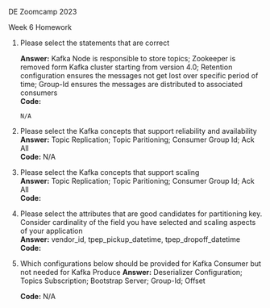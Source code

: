 DE Zoomcamp 2023  

Week 6 Homework  

1.	Please select the statements that are correct  

    **Answer:** Kafka Node is responsible to store topics;
Zookeeper is removed form Kafka cluster starting from version 4.0;
Retention configuration ensures the messages not get lost over specific period of time;
Group-Id ensures the messages are distributed to associated consumers  
    **Code:**   
    ```  
    N/A  
    ```  
2.	Please select the Kafka concepts that support reliability and availability
    **Answer:** Topic Replication;
Topic Paritioning;
Consumer Group Id;
Ack All  
    **Code:**    N/A  
     
3.	Please select the Kafka concepts that support scaling  
    **Answer:**  Topic Replication;
Topic Paritioning;
Consumer Group Id;
Ack All  
    **Code:**   

  
4.	Please select the attributes that are good candidates for partitioning key. Consider cardinality of the field you have selected and scaling aspects of your application  
	**Answer:**  vendor_id, tpep_pickup_datetime, tpep_dropoff_datetime  
	**Code:**  

5.	Which configurations below should be provided for Kafka Consumer but not needed for Kafka Produce
    **Answer:** Deserializer Configuration;
Topics Subscription;
Bootstrap Server;
Group-Id;
Offset

    **Code:** N/A    

